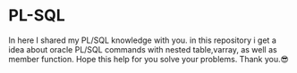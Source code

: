 # PL-SQL

In here I shared my PL/SQL knowledge with you. in this repository i get a idea about oracle PL/SQL commands with nested table,varray, as well as member function.
Hope this help for you solve your problems. Thank you.😎
